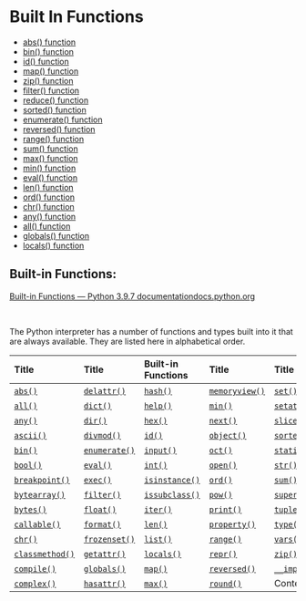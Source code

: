 # Built In Functions

- [abs\(\) function](https://thepythonguru.com/python-builtin-functions/abs/)
- [bin\(\) function](https://thepythonguru.com/python-builtin-functions/bin/)
- [id\(\) function](https://thepythonguru.com/python-builtin-functions/id/)
- [map\(\) function](https://thepythonguru.com/python-builtin-functions/map/)
- [zip\(\) function](https://thepythonguru.com/python-builtin-functions/zip/)
- [filter\(\) function](https://thepythonguru.com/python-builtin-functions/filter/)
- [reduce\(\) function](https://thepythonguru.com/python-builtin-functions/reduce/)
- [sorted\(\) function](https://thepythonguru.com/python-builtin-functions/sorted/)
- [enumerate\(\) function](https://thepythonguru.com/python-builtin-functions/enumerate/)
- [reversed\(\) function](https://thepythonguru.com/python-builtin-functions/reversed/)
- [range\(\) function](https://thepythonguru.com/python-builtin-functions/range/)
- [sum\(\) function](https://thepythonguru.com/python-builtin-functions/sum/)
- [max\(\) function](https://thepythonguru.com/python-builtin-functions/max/)
- [min\(\) function](https://thepythonguru.com/python-builtin-functions/min/)
- [eval\(\) function](https://thepythonguru.com/python-builtin-functions/eval/)
- [len\(\) function](https://thepythonguru.com/python-builtin-functions/len/)
- [ord\(\) function](https://thepythonguru.com/python-builtin-functions/ord/)
- [chr\(\) function](https://thepythonguru.com/python-builtin-functions/chr/)
- [any\(\) function](https://thepythonguru.com/python-builtin-functions/any/)
- [all\(\) function](https://thepythonguru.com/python-builtin-functions/all/)
- [globals\(\) function](https://thepythonguru.com/python-builtin-functions/globals/)
- [locals\(\) function](https://thepythonguru.com/python-builtin-functions/locals/)

## Built-in Functions: <a id="built-in-functions"></a>

​[Built-in Functions — Python 3.9.7 documentationdocs.python.org](https://docs.python.org/3/library/functions.html#dir)

​‌

The Python interpreter has a number of functions and types built into it that are always available. They are listed here in alphabetical order.

| ​Title | ​Title | Built-in Functions | ​Title | ​Title |
| :-- | :-- | :-- | :-- | :-- |
| ​[`abs()`](https://docs.python.org/3/library/functions.html#abs)​ | ​[`delattr()`](https://docs.python.org/3/library/functions.html#delattr)​ | ​[`hash()`](https://docs.python.org/3/library/functions.html#hash)​ | ​[`memoryview()`](https://docs.python.org/3/library/functions.html#func-memoryview)​ | ​[`set()`](https://docs.python.org/3/library/functions.html#func-set)​ |
| ​[`all()`](https://docs.python.org/3/library/functions.html#all)​ | ​[`dict()`](https://docs.python.org/3/library/functions.html#func-dict)​ | ​[`help()`](https://docs.python.org/3/library/functions.html#help)​ | ​[`min()`](https://docs.python.org/3/library/functions.html#min)​ | ​[`setattr()`](https://docs.python.org/3/library/functions.html#setattr)​ |
| ​[`any()`](https://docs.python.org/3/library/functions.html#any)​ | ​[`dir()`](https://docs.python.org/3/library/functions.html#dir)​ | ​[`hex()`](https://docs.python.org/3/library/functions.html#hex)​ | ​[`next()`](https://docs.python.org/3/library/functions.html#next)​ | ​[`slice()`](https://docs.python.org/3/library/functions.html#slice)​ |
| ​[`ascii()`](https://docs.python.org/3/library/functions.html#ascii)​ | ​[`divmod()`](https://docs.python.org/3/library/functions.html#divmod)​ | ​[`id()`](https://docs.python.org/3/library/functions.html#id)​ | ​[`object()`](https://docs.python.org/3/library/functions.html#object)​ | ​[`sorted()`](https://docs.python.org/3/library/functions.html#sorted)​ |
| ​[`bin()`](https://docs.python.org/3/library/functions.html#bin)​ | ​[`enumerate()`](https://docs.python.org/3/library/functions.html#enumerate)​ | ​[`input()`](https://docs.python.org/3/library/functions.html#input)​ | ​[`oct()`](https://docs.python.org/3/library/functions.html#oct)​ | ​[`staticmethod()`](https://docs.python.org/3/library/functions.html#staticmethod)​ |
| ​[`bool()`](https://docs.python.org/3/library/functions.html#bool)​ | ​[`eval()`](https://docs.python.org/3/library/functions.html#eval)​ | ​[`int()`](https://docs.python.org/3/library/functions.html#int)​ | ​[`open()`](https://docs.python.org/3/library/functions.html#open)​ | ​[`str()`](https://docs.python.org/3/library/functions.html#func-str)​ |
| ​[`breakpoint()`](https://docs.python.org/3/library/functions.html#breakpoint)​ | ​[`exec()`](https://docs.python.org/3/library/functions.html#exec)​ | ​[`isinstance()`](https://docs.python.org/3/library/functions.html#isinstance)​ | ​[`ord()`](https://docs.python.org/3/library/functions.html#ord)​ | ​[`sum()`](https://docs.python.org/3/library/functions.html#sum)​ |
| ​[`bytearray()`](https://docs.python.org/3/library/functions.html#func-bytearray)​ | ​[`filter()`](https://docs.python.org/3/library/functions.html#filter)​ | ​[`issubclass()`](https://docs.python.org/3/library/functions.html#issubclass)​ | ​[`pow()`](https://docs.python.org/3/library/functions.html#pow)​ | ​[`super()`](https://docs.python.org/3/library/functions.html#super)​ |
| ​[`bytes()`](https://docs.python.org/3/library/functions.html#func-bytes)​ | ​[`float()`](https://docs.python.org/3/library/functions.html#float)​ | ​[`iter()`](https://docs.python.org/3/library/functions.html#iter)​ | ​[`print()`](https://docs.python.org/3/library/functions.html#print)​ | ​[`tuple()`](https://docs.python.org/3/library/functions.html#func-tuple)​ |
| ​[`callable()`](https://docs.python.org/3/library/functions.html#callable)​ | ​[`format()`](https://docs.python.org/3/library/functions.html#format)​ | ​[`len()`](https://docs.python.org/3/library/functions.html#len)​ | ​[`property()`](https://docs.python.org/3/library/functions.html#property)​ | ​[`type()`](https://docs.python.org/3/library/functions.html#type)​ |
| ​[`chr()`](https://docs.python.org/3/library/functions.html#chr)​ | ​[`frozenset()`](https://docs.python.org/3/library/functions.html#func-frozenset)​ | ​[`list()`](https://docs.python.org/3/library/functions.html#func-list)​ | ​[`range()`](https://docs.python.org/3/library/functions.html#func-range)​ | ​[`vars()`](https://docs.python.org/3/library/functions.html#vars)​ |
| ​[`classmethod()`](https://docs.python.org/3/library/functions.html#classmethod)​ | ​[`getattr()`](https://docs.python.org/3/library/functions.html#getattr)​ | ​[`locals()`](https://docs.python.org/3/library/functions.html#locals)​ | ​[`repr()`](https://docs.python.org/3/library/functions.html#repr)​ | ​[`zip()`](https://docs.python.org/3/library/functions.html#zip)​ |
| ​[`compile()`](https://docs.python.org/3/library/functions.html#compile)​ | ​[`globals()`](https://docs.python.org/3/library/functions.html#globals)​ | ​[`map()`](https://docs.python.org/3/library/functions.html#map)​ | ​[`reversed()`](https://docs.python.org/3/library/functions.html#reversed)​ | ​[`__import__()`](https://docs.python.org/3/library/functions.html#__import__)​ |
| ​[`complex()`](https://docs.python.org/3/library/functions.html#complex)​ | ​[`hasattr()`](https://docs.python.org/3/library/functions.html#hasattr)​ | ​[`max()`](https://docs.python.org/3/library/functions.html#max)​ | ​[`round()`](https://docs.python.org/3/library/functions.html#round)​ | ​Content |
